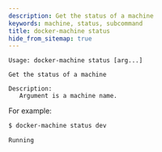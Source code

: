 ```yaml
---
description: Get the status of a machine
keywords: machine, status, subcommand
title: docker-machine status
hide_from_sitemap: true
---
```


```none
Usage: docker-machine status [arg...]

Get the status of a machine

Description:
   Argument is a machine name.
```

For example:

```bash
$ docker-machine status dev

Running
```